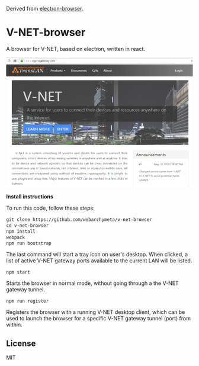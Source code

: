 Derived from [electron-browser](https://github.com/pfrazee/electron-browser).

# V-NET-browser

A browser for V-NET, based on electron, written in react.

![./screenshot.png](./screenshot.png)

**Install instructions**

To run this code, follow these steps:

```
git clone https://github.com/webarchymeta/v-net-browser
cd v-net-browser
npm install
webpack
npm run bootstrap
```

The last command will start a tray icon on user's desktop. When clicked, a list of active V-NET gateway ports available to the current LAN will be listed.

```
npm start
```

Starts the browser in normal mode, without going through a the V-NET gateway tunnel.

```
npm run register
```

Registers the browser with a running V-NET desktop client, which can be used to launch the browser for a specific V-NET gateway tunnel (port) from within.

## License

MIT
